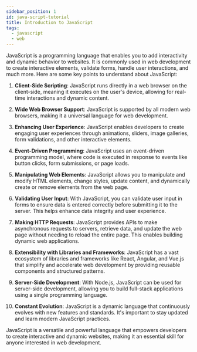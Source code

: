 ```yaml
---
sidebar_position: 1
id: java-script-tutorial
title: Introduction to JavaScript
tags:
  - javascript
  - web
---
```


JavaScript is a programming language that enables you to add interactivity and dynamic behavior to websites. It is commonly used in web development to create interactive elements, validate forms, handle user interactions, and much more. Here are some key points to understand about JavaScript:

1. **Client-Side Scripting**: JavaScript runs directly in a web browser on the client-side, meaning it executes on the user's device, allowing for real-time interactions and dynamic content.

2. **Wide Web Browser Support**: JavaScript is supported by all modern web browsers, making it a universal language for web development.

3. **Enhancing User Experience**: JavaScript enables developers to create engaging user experiences through animations, sliders, image galleries, form validations, and other interactive elements.

4. **Event-Driven Programming**: JavaScript uses an event-driven programming model, where code is executed in response to events like button clicks, form submissions, or page loads.

5. **Manipulating Web Elements**: JavaScript allows you to manipulate and modify HTML elements, change styles, update content, and dynamically create or remove elements from the web page.

6. **Validating User Input**: With JavaScript, you can validate user input in forms to ensure data is entered correctly before submitting it to the server. This helps enhance data integrity and user experience.

7. **Making HTTP Requests**: JavaScript provides APIs to make asynchronous requests to servers, retrieve data, and update the web page without needing to reload the entire page. This enables building dynamic web applications.

8. **Extensibility with Libraries and Frameworks**: JavaScript has a vast ecosystem of libraries and frameworks like React, Angular, and Vue.js that simplify and accelerate web development by providing reusable components and structured patterns.

9. **Server-Side Development**: With Node.js, JavaScript can be used for server-side development, allowing you to build full-stack applications using a single programming language.

10. **Constant Evolution**: JavaScript is a dynamic language that continuously evolves with new features and standards. It's important to stay updated and learn modern JavaScript practices.

JavaScript is a versatile and powerful language that empowers developers to create interactive and dynamic websites, making it an essential skill for anyone interested in web development.
